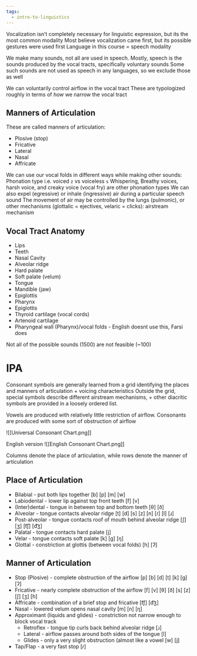 ```yaml
---
tags:
  - intro-to-linguistics
---
```

Vocalization isn’t completely necessary for linguistic expression, but its the most common modality
Most believe vocalization came first, but its possible gestures were used first
Language in this course = speech modality

We make many sounds, not all are used in speech.
Mostly, speech is the sounds produced by the vocal tracts, specifically voluntary sounds
Some such sounds are not used as speech in any languages, so we exclude those as well

We can voluntarily control airflow in the vocal tract
These are typologized roughly in terms of _how_ we narrow the vocal tract

## Manners of Articulation
These are called manners of articulation: 
* Plosive (stop)
* Fricative
* Lateral
* Nasal
* Affricate

We can use our vocal folds in different ways while making other sounds: Phonation type
i.e. voiced `z` vs voiceless `s`
Whispering, Breathy voices, harsh voice, and creaky voice (vocal fry) are other phonation types
We can also expel (egressive) or inhale (ingressive) air during a particular speech sound
The movement of air may be controlled by the lungs (pulmonic), or other mechanisms (glottalic = ejectives, velaric = clicks): airstream mechanism

## Vocal Tract Anatomy
* Lips
* Teeth
* Nasal Cavity
* Alveolar ridge
* Hard palate
* Soft palate (velum)
* Tongue
* Mandible (jaw)
* Epiglottis
* Pharynx
* Epiglottis
* Thyroid cartilage (vocal cords)
* Artenoid cartilage
* Pharyngeal wall (Pharynx)/vocal folds - English doesnt use this, Farsi does

Not all of the possible sounds (1500) are not feasible (~100)

# IPA

Consonant symbols are generally learned from a grid identifying the places and manners of articulation + voicing characteristics
Outside the grid, special symbols describe different airstream mechanisms, + other diacritic symbols are provided in a loosely ordered list.

Vowels are produced with relatively little restriction of airflow.
Consonants are produced with some sort of obstruction of airflow

![[Universal Consonant Chart.png]]

English version
![[English Consonant Chart.png]]

Columns denote the place of articulation, while rows denote the manner of articulation
## Place of Articulation
- Bilabial - put both lips together \[b] \[p] \[m] \[w]
- Labiodental - lower lip against top front teeth \[f] \[v]
- (Inter)dental - tongue in between top and bottom teeth \[θ] \[ð]
- Alveolar - tongue contacts alveolar ridge \[t] \[d] \[s] \[z] \[n] \[ɾ] \[l] \[ɹ]
- Post-alveolar - tongue contacts roof of mouth behind alveolar ridge \[ʃ] \[ʒ] \[t͡ʃ] \[d͡ʒ]
- Palatal - tongue contacts hard palate \[j]
- Velar - tongue contacts soft palate \[k] \[g] \[ŋ]
- Glottal - constriction at glottis (between vocal folds) \[h] \[ʔ]

## Manner of Articulation
- Stop (Plosive) - complete obstruction of the airflow \[p] \[b] \[d] \[t] \[k] \[g] \[ʔ]
- Fricative - nearly complete obstruction of the airflow \[f] \[v] \[θ] \[ð] \[s] \[z] \[ʃ] \[ʒ] \[h]
- Affricate - combination of a brief stop and fricative \[t͡ʃ] \[d͡ʒ]
- Nasal - lowered velum opens nasal cavity \[m] \[n] \[ŋ]
- Approximant (liquids and glides) - constriction not narrow enough to block vocal track
    - Retroflex - tongue tip curls back behind alveolar ridge \[ɹ]
    - Lateral - airflow passes around both sides of the tongue \[l]
    - Glides - only a very slight obstruction (almost like a vowel \[w] \[j]
- Tap/Flap - a very fast stop \[ɾ]